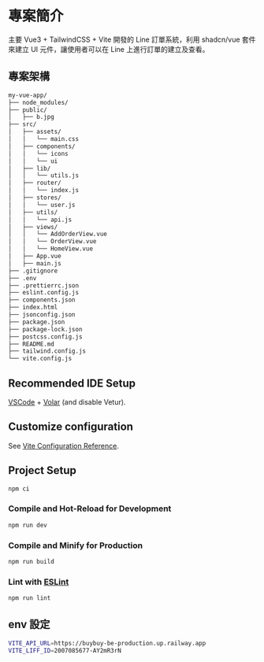 # 專案簡介

主要 Vue3 + TailwindCSS + Vite 開發的 Line 訂單系統，利用 shadcn/vue 套件來建立 UI 元件，讓使用者可以在 Line 上進行訂單的建立及查看。

## 專案架構

```sh
my-vue-app/
├── node_modules/
├── public/
│   ├── b.jpg
├── src/
│   ├── assets/
│   │   └── main.css
│   ├── components/
│   │   └── icons
│   │   └── ui
│   ├── lib/
│   │   └── utils.js
│   ├── router/
│   │   └── index.js
│   ├── stores/
│   │   └── user.js
│   ├── utils/
│   │   └── api.js
│   ├── views/
│   │   └── AddOrderView.vue
│   │   └── OrderView.vue
│   │   └── HomeView.vue
│   ├── App.vue
│   ├── main.js
├── .gitignore
├── .env
├── .prettierrc.json
├── eslint.config.js
├── components.json
├── index.html
├── jsonconfig.json
├── package.json
├── package-lock.json
├── postcss.config.js
├── README.md
├── tailwind.config.js
└── vite.config.js

```

## Recommended IDE Setup

[VSCode](https://code.visualstudio.com/) + [Volar](https://marketplace.visualstudio.com/items?itemName=Vue.volar) (and disable Vetur).

## Customize configuration

See [Vite Configuration Reference](https://vite.dev/config/).

## Project Setup

```sh
npm ci
```

### Compile and Hot-Reload for Development

```sh
npm run dev
```

### Compile and Minify for Production

```sh
npm run build
```

### Lint with [ESLint](https://eslint.org/)

```sh
npm run lint
```

## env 設定

```sh
VITE_API_URL=https://buybuy-be-production.up.railway.app
VITE_LIFF_ID=2007085677-AY2mR3rN
```
